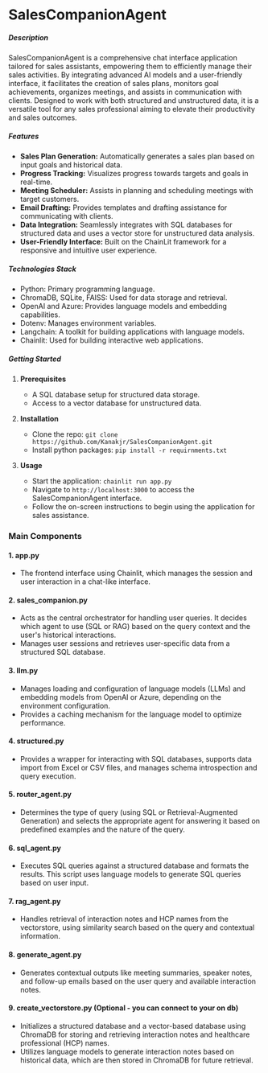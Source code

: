# SalesCompanionAgent

##### Description
SalesCompanionAgent is a comprehensive chat interface application tailored for sales assistants, empowering them to efficiently manage their sales activities. By integrating advanced AI models and a user-friendly interface, it facilitates the creation of sales plans, monitors goal achievements, organizes meetings, and assists in communication with clients. Designed to work with both structured and unstructured data, it is a versatile tool for any sales professional aiming to elevate their productivity and sales outcomes.

##### Features
- **Sales Plan Generation:** Automatically generates a sales plan based on input goals and historical data.
- **Progress Tracking:** Visualizes progress towards targets and goals in real-time.
- **Meeting Scheduler:** Assists in planning and scheduling meetings with target customers.
- **Email Drafting:** Provides templates and drafting assistance for communicating with clients.
- **Data Integration:** Seamlessly integrates with SQL databases for structured data and uses a vector store for unstructured data analysis.
- **User-Friendly Interface:** Built on the ChainLit framework for a responsive and intuitive user experience.

##### Technologies Stack
- Python: Primary programming language.
- ChromaDB, SQLite, FAISS: Used for data storage and retrieval.
- OpenAI and Azure: Provides language models and embedding capabilities.
- Dotenv: Manages environment variables.
- Langchain: A toolkit for building applications with language models.
- Chainlit: Used for building interactive web applications.

##### Getting Started
1. **Prerequisites**
   - A SQL database setup for structured data storage.
   - Access to a vector database for unstructured data.

2. **Installation**
   - Clone the repo: `git clone https://github.com/Kanakjr/SalesCompanionAgent.git`
   - Install python packages: `pip install -r requirnments.txt`

3. **Usage**
   - Start the application: `chainlit run app.py`
   - Navigate to `http://localhost:3000` to access the SalesCompanionAgent interface.
   - Follow the on-screen instructions to begin using the application for sales assistance.


### Main Components

#### 1. **app.py**
   - The frontend interface using Chainlit, which manages the session and user interaction in a chat-like interface.
   
#### 2. **sales_companion.py**
   - Acts as the central orchestrator for handling user queries. It decides which agent to use (SQL or RAG) based on the query context and the user's historical interactions.
   - Manages user sessions and retrieves user-specific data from a structured SQL database.

#### 3. **llm.py**
   - Manages loading and configuration of language models (LLMs) and embedding models from OpenAI or Azure, depending on the environment configuration.
   - Provides a caching mechanism for the language model to optimize performance.

#### 4. **structured.py**
   - Provides a wrapper for interacting with SQL databases, supports data import from Excel or CSV files, and manages schema introspection and query execution.

#### 5. **router_agent.py**
   - Determines the type of query (using SQL or Retrieval-Augmented Generation) and selects the appropriate agent for answering it based on predefined examples and the nature of the query.

#### 6. **sql_agent.py**
   - Executes SQL queries against a structured database and formats the results. This script uses language models to generate SQL queries based on user input.

#### 7. **rag_agent.py**
   - Handles retrieval of interaction notes and HCP names from the vectorstore, using similarity search based on the query and contextual information.

#### 8. **generate_agent.py**
   - Generates contextual outputs like meeting summaries, speaker notes, and follow-up emails based on the user query and available interaction notes.

#### 9. **create_vectorstore.py (Optional - you can connect to your on db)** 
   - Initializes a structured database and a vector-based database using ChromaDB for storing and retrieving interaction notes and healthcare professional (HCP) names.
   - Utilizes language models to generate interaction notes based on historical data, which are then stored in ChromaDB for future retrieval.
